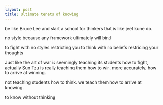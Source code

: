 ```yaml
---
layout: post
title: Ultimate tenets of knowing
---
```


be like Bruce Lee and start a school for thinkers that is like jeet kune do.

no style because any framework ultimately will bind

to fight with no styles restricting you
to think with no beliefs restricing your thoughts

Just like the art of war is seemingly teaching its students how to fight, actually Sun Tzu is really teaching them how to win. more accurately, how to arrive at winning.

not teaching students how to think. we teach them how to arrive at knowing.

to know without thinking
